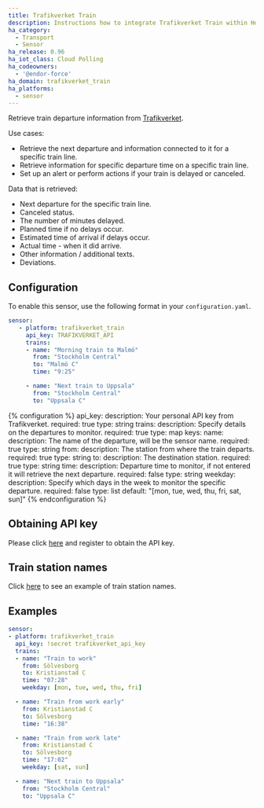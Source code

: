 ```yaml
---
title: Trafikverket Train
description: Instructions how to integrate Trafikverket Train within Home Assistant.
ha_category:
  - Transport
  - Sensor
ha_release: 0.96
ha_iot_class: Cloud Polling
ha_codeowners:
  - '@endor-force'
ha_domain: trafikverket_train
ha_platforms:
  - sensor
---
```


Retrieve train departure information from [Trafikverket](https://www.trafikverket.se/).

Use cases:

- Retrieve the next departure and information connected to it for a specific train line.
- Retrieve information for specific departure time on a specific train line.
- Set up an alert or perform actions if your train is delayed or canceled.

Data that is retrieved:

- Next departure for the specific train line.
- Canceled status.
- The number of minutes delayed.
- Planned time if no delays occur.
- Estimated time of arrival if delays occur.
- Actual time - when it did arrive.
- Other information / additional texts.
- Deviations.

## Configuration

To enable this sensor, use the following format in your `configuration.yaml`.

```yaml
sensor:
   - platform: trafikverket_train
     api_key: TRAFIKVERKET_API
     trains:
     - name: "Morning train to Malmö"
       from: "Stockholm Central"
       to: "Malmö C"
       time: "9:25"

     - name: "Next train to Uppsala"
       from: "Stockholm Central"
       to: "Uppsala C"
```

{% configuration %}
api_key:
  description: Your personal API key from Trafikverket.
  required: true
  type: string
trains:
  description: Specify details on the departures to monitor.
  required: true
  type: map
  keys:
    name:
      description: The name of the departure, will be the sensor name.
      required: true
      type: string
    from:
      description: The station from where the train departs.
      required: true
      type: string
    to:
      description: The destination station.
      required: true
      type: string
    time:
      description: Departure time to monitor, if not entered it will retrieve the next departure.
      required: false
      type: string
    weekday:
      description: Specify which days in the week to monitor the specific departure.
      required: false
      type: list
      default: "[mon, tue, wed, thu, fri, sat, sun]"
{% endconfiguration %}

## Obtaining API key

Please click [here](https://api.trafikinfo.trafikverket.se/) and register to obtain the API key.

## Train station names

Click [here](https://www.trafikverket.se/trafikinformation/tag/?ArrDep=departure&) to see an example of train station names.

## Examples

```yaml
sensor:
- platform: trafikverket_train
  api_key: !secret trafikverket_api_key
  trains:
  - name: "Train to work"
    from: Sölvesborg
    to: Kristianstad C
    time: "07:28"
    weekday: [mon, tue, wed, thu, fri]

  - name: "Train from work early"
    from: Kristianstad C
    to: Sölvesborg
    time: "16:38"

  - name: "Train from work late"
    from: Kristianstad C
    to: Sölvesborg
    time: "17:02"
    weekday: [sat, sun]

  - name: "Next train to Uppsala"
    from: "Stockholm Central"
    to: "Uppsala C"

```
